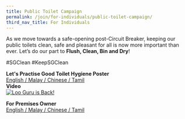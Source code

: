 ```yaml
---
title: Public Toilet Campaign
permalink: /join/for-individuals/public-toilet-campaign/
third_nav_title: For Individuals
---
```


As we move towards a safe-opening post-Circuit Breaker, keeping our public toilets clean, safe and pleasant for all is now more important than ever. Let’s do our part to **Flush, Clean, Bin and Dry**!

#SGClean #KeepSGClean

**Let's Practise Good Toilet Hygiene Poster** <br>
[English / Malay / Chinese / Tamil](/file/PTC-EMCT)<br>
**Video**<br>
[![Loo Guru is Back!](https://img.youtube.com/vi/ePHaVEwmzUM/maxresdefault.jpg)](https://www.youtube.com/watch?v=ePHaVEwmzUM)<br>

**For Premises Owner**<br>
[English / Malay / Chinese / Tamil](/file/PTC-signages)<br>
